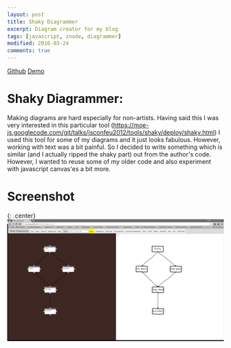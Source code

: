 ```yaml
---
layout: post
title: Shaky Diagrammer
excerpt: Diagram creator for my blog
tags: [javascript, znode, diagrammer]
modified: 2016-03-24
comments: true
---
```

[Github](https://github.com/ssarangi/shakyDiagrammer)
[Demo](http://ssarangi.github.io/ShakyDiagrammer/)

# Shaky Diagrammer:

Making diagrams are hard especially for non-artists. Having said this I was very interested in this particular tool (https://moe-js.googlecode.com/git/talks/jsconfeu2012/tools/shaky/deploy/shaky.html)
I used this tool for some of my diagrams and it just looks fabulous. However, working with text was a bit painful. So I decided to write something which is similar (and I actually ripped the shaky part)
out from the author's code. However, I wanted to reuse some of my older code and also experiment with javascript canvas'es a bit more.

# Screenshot

{: .center}
![Shaky Diagramming](/img/blog/shakydiagrammer/shaky.png "Shaky Diagrammer")
